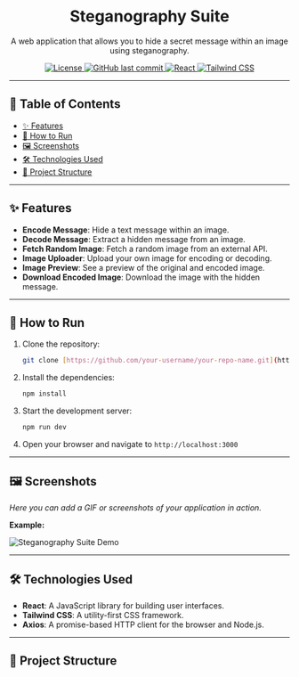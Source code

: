 <div align="center">
  

  # Steganography Suite

  <p>
    A web application that allows you to hide a secret message within an image using steganography.
  </p>

  <p>
    <a href="#">
      <img alt="License" src="https://img.shields.io/badge/license-MIT-blue.svg"/>
    </a>
    <a href="#">
      <img alt="GitHub last commit" src="https://img.shields.io/github/last-commit/your-username/your-repo-name">
    </a>
    <a href="#">
      <img alt="React" src="https://img.shields.io/badge/React-20232A?style=for-the-badge&logo=react&logoColor=61DAFB"/>
    </a>
    <a href="#">
      <img alt="Tailwind CSS" src="https://img.shields.io/badge/Tailwind_CSS-38B2AC?style=for-the-badge&logo=tailwind-css&logoColor=white"/>
    </a>
  </p>
</div>

---

## 📖 Table of Contents

- [✨ Features](#-features)
- [🚀 How to Run](#-how-to-run)
- [🖼️ Screenshots](#️-screenshots)
- [🛠️ Technologies Used](#️-technologies-used)
- [📂 Project Structure](#-project-structure)

---

## ✨ Features

* **Encode Message**: Hide a text message within an image.
* **Decode Message**: Extract a hidden message from an image.
* **Fetch Random Image**: Fetch a random image from an external API.
* **Image Uploader**: Upload your own image for encoding or decoding.
* **Image Preview**: See a preview of the original and encoded image.
* **Download Encoded Image**: Download the image with the hidden message.

---

## 🚀 How to Run

1.  Clone the repository:
    ```bash
    git clone [https://github.com/your-username/your-repo-name.git](https://github.com/your-username/your-repo-name.git)
    ```
2.  Install the dependencies:
    ```bash
    npm install
    ```
3.  Start the development server:
    ```bash
    npm run dev
    ```
4.  Open your browser and navigate to `http://localhost:3000`

---

## 🖼️ Screenshots

_Here you can add a GIF or screenshots of your application in action._

**Example:**

![Steganography Suite Demo](path/to/your/demo.gif)

---

## 🛠️ Technologies Used

* **React**: A JavaScript library for building user interfaces.
* **Tailwind CSS**: A utility-first CSS framework.
* **Axios**: A promise-based HTTP client for the browser and Node.js.

---

## 📂 Project Structure
